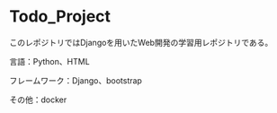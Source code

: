 # Todo_Project

このレポジトリではDjangoを用いたWeb開発の学習用レポジトリである。

言語：Python、HTML

フレームワーク：Django、bootstrap

その他：docker
